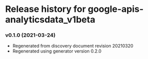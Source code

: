 # Release history for google-apis-analyticsdata_v1beta

### v0.1.0 (2021-03-24)

* Regenerated from discovery document revision 20210320
* Regenerated using generator version 0.2.0

